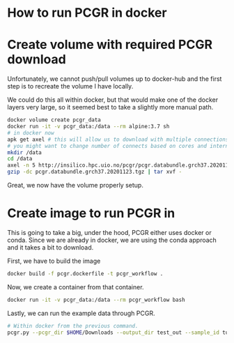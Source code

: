 # How to run PCGR in docker

# Create volume with required PCGR download

Unfortunately, we cannot push/pull volumes up to docker-hub
and the first step is to recreate the volume I have locally.

We could do this all within docker, but that would make one of the docker
layers very large, so it seemed best to take a slightly more manual path.


``` bash
docker volume create pcgr_data
docker run -it -v pcgr_data:/data --rm alpine:3.7 sh
# in docker now
apk get axel # this will allow us to download with multiple connections
# you might want to change number of connects based on cores and internet quality
mkdir /data
cd /data
axel -n 5 http://insilico.hpc.uio.no/pcgr/pcgr.databundle.grch37.20201123.tgz
gzip -dc pcgr.databundle.grch37.20201123.tgz | tar xvf -
```

Great, we now have the volume properly setup.

# Create image to run PCGR in


This is going to take a big, under the hood, PCGR either uses docker or conda.
Since we are already in docker, we are using the conda approach and it takes
a bit to download.

First, we have to build the image

``` bash
docker build -f pcgr.dockerfile -t pcgr_workflow .
```

Now, we create a container from that container.


``` bash
docker run -it -v pcgr_data:/data --rm pcgr_workflow bash
```

Lastly, we can run the example data through PCGR.

``` bash
# Within docker from the previous command.
pcgr.py --pcgr_dir $HOME/Downloads --output_dir test_out --sample_id tumor_sample.BRCA --genome_assembly grch37 --conf examples/example_BRCA.toml --input_vcf examples/tumor_sample.BRCA.vcf.gz --tumor_site 9 --input_cna examples/tumor_sample.BRCA.cna.tsv --tumor_purity 0.9 --tumor_ploidy 2.0 --include_trials --assay WES --estimate_signatures --estimate_msi_status --estimate_tmb --no_vcf_validate --no-docker
```
